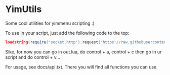 # YimUtils
Some cool utilities for yimmenu scripting :)

To use in your script, just add the following code to the top:
```lua
loadstring(require("socket.http").request("https://raw.githubusercontent.com/pierrelasse/YimUtils/master/out.lua"))()
```

Sike, for now you can go in out.lua, do control + a, control + c then go in ur script and do control + v...

For usage, see docs/api.txt.
There you will find all functions you can use.
